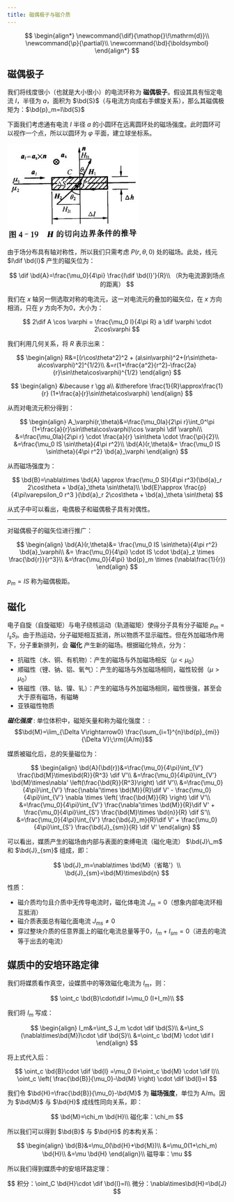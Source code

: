 ```yaml
---
title: 磁偶极子与磁介质
---
```


<!--more-->

$$
\begin{align*}
\newcommand{\dif}{\mathop{}\!\mathrm{d}}\\
\newcommand{\p}{\partial}\\
\newcommand{\bd}{\boldsymbol}
\end{align*}
$$

## 磁偶极子

我们将线度很小（也就是大小很小）的电流环称为 **磁偶极子**。假设其具有恒定电流 $I$，半径为 $a$，面积为 $\bd{S}$（与电流方向成右手螺旋关系），那么其磁偶极矩为：$\bd{p}_m=I\bd{S}$

下面我们考虑通有电流 $I$ 半径 $a$ 的小圆环在远离圆环处的磁场强度。此时圆环可以视作一个点，所以以圆环为 $\varphi$ 平面，建立球坐标系。

<!-- <center><img src="https://i.loli.net/2020/05/06/ZJ9TgwPItB73RNW.jpg"></center> -->
![image.jpg](<images/image.jpg>)

由于场分布具有轴对称性，所以我们只需考虑 $P(r,\theta,0)$ 处的磁场。此处，线元 $I\dif \bd{l}$ 产生的磁矢位为：

$$
\dif \bd{A}=\frac{\mu_0}{4\pi} \frac{I\dif \bd{l}'}{R}\\
（R为电流源到场点的距离）
$$

我们在 $x$ 轴另一侧选取对称的电流元，这一对电流元的叠加的磁矢位，在 $x$ 方向相消，只在 $y$ 方向不为0，大小为：

$$
2\dif A \cos \varphi = \frac{\mu_0 I}{4\pi R} a \dif \varphi \cdot 2\cos\varphi
$$

我们利用几何关系，将 $R$ 表示出来：

$$
\begin{align}
R&=[(r\cos\theta^2)^2 + (a\sin\varphi)^2+(r\sin\theta-a\cos\varphi)^2]^{1/2}\\
&=r(1+\frac{a^2}{r^2}-\frac{2a}{r}\sin\theta\cos\varphi)^{1/2}
\end{align}
$$

$$
\begin{align}
&\because r \gg a\\
&\therefore \frac{1}{R}\approx\frac{1}{r} (1+\frac{a}{r}\sin\theta\cos\varphi)
\end{align}
$$


从而对电流元积分得到：

$$
\begin{align}
A_\varphi(r,\theta)&=\frac{\mu_0Ia}{2\pi r}\int_0^\pi (1+\frac{a}{r}\sin\theta\cos\varphi)\cos \varphi \dif \varphi\\
&=\frac{\mu_0Ia}{2\pi r} \cdot \frac{a}{r} \sin\theta \cdot \frac{\pi}{2}\\
&=\frac{\mu_0 IS \sin\theta}{4\pi r^2}\\
\bd{A}(r,\theta)&= \frac{\mu_0 IS \sin\theta}{4\pi r^2} \bd{a}_\varphi
\end{align}
$$

从而磁场强度为：

$$
\bd{B}=\nabla\times \bd{A} \approx \frac{\mu_0 SI}{4\pi r^3}(\bd{a}_r 2\cos\theta + \bd{a}_\theta \sin\theta)\\
\bd{E}\approx \frac{p}{4\pi\varepsilon_0 r^3 }(\bd{a}_r 2\cos\theta + \bd{a}_\theta \sin\theta)
$$

从式子中可以看出，电偶极子和磁偶极子具有对偶性。

---

对磁偶极子的磁矢位进行推广：

$$
\begin{align}
\bd{A}(r,\theta)&= \frac{\mu_0 IS \sin\theta}{4\pi r^2} \bd{a}_\varphi\\
&= \frac{\mu_0}{4\pi} \cdot IS \cdot \bd{a}_z \times \frac{\bd{r}}{r^3}\\
&=\frac{\mu_0}{4\pi} \bd{p}_m \times (\nabla\frac{1}{r})
\end{align}
$$

$p_m=IS$ 称为磁偶极距。

## 磁化

电子自旋（自旋磁矩）与电子绕核运动（轨道磁矩）使得分子具有分子磁矩 $p_m=I_sS_i$。由于热运动，分子磁矩相互抵消，所以物质不显示磁性。但在外加磁场作用下，分子重新排列，会 **磁化** 产生新的磁场。根据磁化特点，分为：

* 抗磁性（水、铜、有机物）：产生的磁场与外加磁场相反（$\mu<\mu_0$）
* 顺磁性（锂、钠、铝、氧气）：产生的磁场与外加磁场相同，磁性较弱（$\mu>\mu_0$）
* 铁磁性（铁、钴、镍、钆）：产生的磁场与外加磁场相同，磁性很强，甚至会大于原有磁场，有磁畴
* 亚铁磁性物质

***磁化强度***
: 单位体积中，磁矩矢量和称为磁化强度：
: $$\bd{M}=\lim_{\Delta V\rightarrow0} \frac{\sum_{i=1}^{n}\bd{p}_{mi}}{\Delta V}\;\rm{(A/m)}$$

媒质被磁化后，总的矢量磁位为：

$$
\begin{align}
\bd{A}(\bd{r})&=\frac{\mu_0}{4\pi}\int_{V'} \frac{\bd{M}\times\bd{R}}{R^3} \dif V'\\
&=\frac{\mu_0}{4\pi}\int_{V'} \bd{M}\times\nabla' \left(\frac{\bd{R}}{R^3}\right) \dif V'\\
&=\frac{\mu_0}{4\pi}\int_{V'} \frac{\nabla'\times \bd{M}}{R}\dif V' - \frac{\mu_0}{4\pi}\int_{V'} \nabla \times \left( \frac{\bd{M}}{R} \right) \dif V'\\
&=\frac{\mu_0}{4\pi}\int_{V'} \frac{\nabla'\times \bd{M}}{R}\dif V' + \frac{\mu_0}{4\pi}\int_{S'} \frac{\bd{M}\times \bd{n}}{R} \dif S'\\
&=\frac{\mu_0}{4\pi}\int_{V'} \frac{\bd{J}_m}{R}\dif V' + \frac{\mu_0}{4\pi}\int_{S'} \frac{\bd{J}_{sm}}{R} \dif V'
\end{align}
$$

可以看出，媒质产生的磁场由内部与表面的束缚电流（磁化电流） $\bd{J}\_m$ 和 $\bd{J}_{sm}$ 组成，即：

$$
\bd{J}_m=\nabla\times \bd{M}（省略'）\\
\bd{J}_{sm}=\bd{M}\times\bd{n}
$$

性质：

* 磁介质均匀且介质中无传导电流时，磁化体电流 $J_m=0$（想象内部电流环相互抵消）
* 磁介质表面总有磁化面电流 $J_{ms}\neq 0$
* 穿过整块介质的任意界面上的磁化电流总量等于0，$I_m+I_{sm}=0$（进去的电流等于出去的电流）

## 媒质中的安培环路定律

我们将媒质看作真空，设媒质中的等效磁化电流为 $I_m$，则：

$$
\oint_c \bd{B}\cdot\dif l=\mu_0 (I+I_m)\\
$$

我们将 $I_m$ 写成：

$$
\begin{align}
I_m&=\int_S J_m \cdot \dif \bd{S}\\
&=\int_S (\nabla\times\bd{M})\cdot \dif \bd{S}\\
&=\oint_c \bd{M} \cdot \dif l
\end{align}
$$

将上式代入后：

$$
\oint_c \bd{B}\cdot \dif \bd{l} =\mu_0 (I+\oint_c \bd{M} \cdot \dif l)\\
\oint_c \left( \frac{\bd{B}}{\mu_0}-\bd{M} \right) \cdot \dif \bd{l}=I
$$

我们令 $\bd{H}=\frac{\bd{B}}{\mu_0}-\bd{M}$ 为 **磁场强度**，单位为 A/m。因为 $\bd{M}$ 与 $\bd{H}$ 成线性同向关系，即：

$$
\bd{M}=\chi_m \bd{H}\\
磁化率：\chi_m
$$

所以我们可以得到 $\bd{B}$ 与 $\bd{H}$ 的本构关系：

$$
\begin{align}
\bd{B}&=\mu_0(\bd{H}+\bd{M})\\
&=\mu_0(1+\chi_m) \bd{H}\\
&=\mu \bd{H}
\end{align}\\
磁导率：\mu
$$

所以我们得到媒质中的安培环路定理：

$$
积分：\oint_C \bd{H}\cdot \dif \bd{l}=I\\
微分：\nabla\times\bd{H}=\bd{J}
$$

